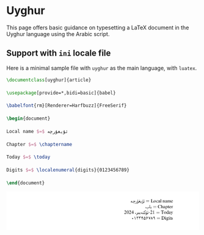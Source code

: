 # Uyghur

This page offers basic guidance on typesetting a LaTeX document in the
Uyghur language using the Arabic script.

## Support with `ini` locale file

Here is a minimal sample file with `uyghur` as the main language, with `luatex`.

```tex
\documentclass[uyghur]{article}

\usepackage[provide=*,bidi=basic]{babel}

\babelfont{rm}[Renderer=Harfbuzz]{FreeSerif}

\begin{document}

Local name $=$ ئۇيغۇرچە

Chapter $=$ \chaptername

Today $=$ \today

Digits $=$ \localenumeral{digits}{0123456789}

\end{document}
```

![](../media/locale-uyghur.png)